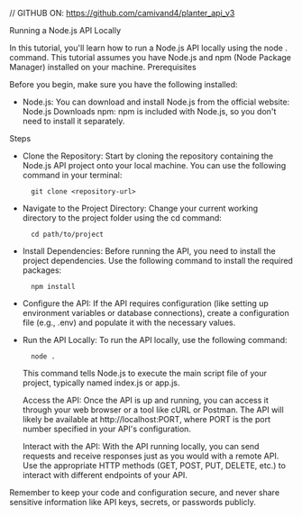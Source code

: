 // GITHUB ON: 
https://github.com/camivand4/planter_api_v3

Running a Node.js API Locally

In this tutorial, you'll learn how to run a Node.js API locally using the node . command. This tutorial assumes you have Node.js and npm (Node Package Manager) installed on your machine.
Prerequisites

Before you begin, make sure you have the following installed:

- Node.js: You can download and install Node.js from the official website: Node.js Downloads
npm: npm is included with Node.js, so you don't need to install it separately.

Steps

- Clone the Repository: Start by cloning the repository containing the Node.js API project onto your local machine. You can use the following command in your terminal:


        git clone <repository-url>

- Navigate to the Project Directory: Change your current working directory to the project folder using the cd command:

        cd path/to/project

- Install Dependencies: Before running the API, you need to install the project dependencies. Use the following command to install the required packages:

        npm install

- Configure the API: If the API requires configuration (like setting up environment variables or database connections), create a configuration file (e.g., .env) and populate it with the necessary values.

- Run the API Locally: To run the API locally, use the following command:

        node .

    This command tells Node.js to execute the main script file of your project, typically named index.js or app.js.

    Access the API: Once the API is up and running, you can access it through your web browser or a tool like cURL or Postman. The API will likely be available at http://localhost:PORT, where PORT is the port number specified in your API's configuration.

    Interact with the API: With the API running locally, you can send requests and receive responses just as you would with a remote API. Use the appropriate HTTP methods (GET, POST, PUT, DELETE, etc.) to interact with different endpoints of your API.



Remember to keep your code and configuration secure, and never share sensitive information like API keys, secrets, or passwords publicly.